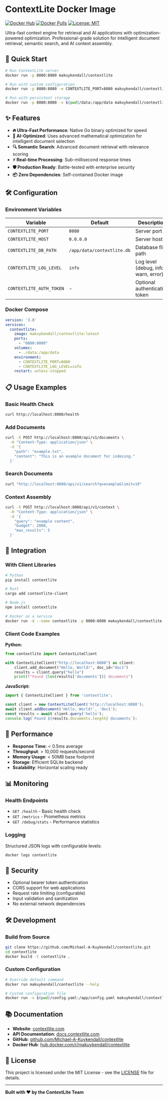 # ContextLite Docker Image

[![Docker Hub](https://img.shields.io/docker/v/makuykendall/contextlite?label=Docker%20Hub)](https://hub.docker.com/r/makuykendall/contextlite)
[![Docker Pulls](https://img.shields.io/docker/pulls/makuykendall/contextlite)](https://hub.docker.com/r/makuykendall/contextlite)
[![License: MIT](https://img.shields.io/badge/License-MIT-yellow.svg)](https://opensource.org/licenses/MIT)

Ultra-fast context engine for retrieval and AI applications with optimization-powered optimization. Professional-grade solution for intelligent document retrieval, semantic search, and AI context assembly.

## 🚀 Quick Start

```bash
# Run ContextLite server
docker run -p 8080:8080 makuykendall/contextlite

# Run with custom configuration
docker run -p 8080:8080 -e CONTEXTLITE_PORT=8080 makuykendall/contextlite

# Run with persistent storage
docker run -p 8080:8080 -v $(pwd)/data:/app/data makuykendall/contextlite
```

## ✨ Features

- **🔥 Ultra-Fast Performance**: Native Go binary optimized for speed
- **🧠 AI-Optimized**: Uses advanced mathematical optimization for intelligent document selection
- **🔍 Semantic Search**: Advanced document retrieval with relevance scoring
- **⚡ Real-time Processing**: Sub-millisecond response times
- **🛡️ Production Ready**: Battle-tested with enterprise security
- **📦 Zero Dependencies**: Self-contained Docker image

## 🛠️ Configuration

### Environment Variables

| Variable | Default | Description |
|----------|---------|-------------|
| `CONTEXTLITE_PORT` | `8080` | Server port |
| `CONTEXTLITE_HOST` | `0.0.0.0` | Server host |
| `CONTEXTLITE_DB_PATH` | `/app/data/contextlite.db` | Database file path |
| `CONTEXTLITE_LOG_LEVEL` | `info` | Log level (debug, info, warn, error) |
| `CONTEXTLITE_AUTH_TOKEN` | - | Optional authentication token |

### Docker Compose

```yaml
version: '3.8'
services:
  contextlite:
    image: makuykendall/contextlite:latest
    ports:
      - "8080:8080"
    volumes:
      - ./data:/app/data
    environment:
      - CONTEXTLITE_PORT=8080
      - CONTEXTLITE_LOG_LEVEL=info
    restart: unless-stopped
```

## 📋 Usage Examples

### Basic Health Check

```bash
curl http://localhost:8080/health
```

### Add Documents

```bash
curl -X POST http://localhost:8080/api/v1/documents \
  -H "Content-Type: application/json" \
  -d '{
    "path": "example.txt",
    "content": "This is an example document for indexing."
  }'
```

### Search Documents

```bash
curl "http://localhost:8080/api/v1/search?q=example&limit=10"
```

### Context Assembly

```bash
curl -X POST http://localhost:8080/api/v1/context \
  -H "Content-Type: application/json" \
  -d '{
    "query": "example content",
    "budget": 2000,
    "max_results": 5
  }'
```

## 🔗 Integration

### With Client Libraries

```bash
# Python
pip install contextlite

# Rust
cargo add contextlite-client

# Node.js
npm install contextlite

# Docker as a service
docker run -d --name contextlite -p 8080:8080 makuykendall/contextlite
```

### Client Code Examples

**Python:**
```python
from contextlite import ContextLiteClient

with ContextLiteClient("http://localhost:8080") as client:
    client.add_document("Hello, World!", doc_id="doc1")
    results = client.query("hello")
    print(f"Found {len(results['documents'])} documents")
```

**JavaScript:**
```javascript
import { ContextLiteClient } from 'contextlite';

const client = new ContextLiteClient('http://localhost:8080');
await client.addDocument('Hello, World!', 'doc1');
const results = await client.query('hello');
console.log(`Found ${results.documents.length} documents`);
```

## 🚀 Performance

- **Response Time**: < 0.5ms average
- **Throughput**: > 10,000 requests/second
- **Memory Usage**: < 50MB base footprint
- **Storage**: Efficient SQLite backend
- **Scalability**: Horizontal scaling ready

## 📊 Monitoring

### Health Endpoints

- `GET /health` - Basic health check
- `GET /metrics` - Prometheus metrics
- `GET /debug/stats` - Performance statistics

### Logging

Structured JSON logs with configurable levels:

```bash
docker logs contextlite
```

## 🔐 Security

- Optional bearer token authentication
- CORS support for web applications
- Request rate limiting (configurable)
- Input validation and sanitization
- No external network dependencies

## 🛠️ Development

### Build from Source

```bash
git clone https://github.com/Michael-A-Kuykendall/contextlite.git
cd contextlite
docker build -t contextlite .
```

### Custom Configuration

```bash
# Override default command
docker run makuykendall/contextlite --help

# Custom configuration file
docker run -v $(pwd)/config.yaml:/app/config.yaml makuykendall/contextlite --config /app/config.yaml
```

## 📚 Documentation

- **Website**: [contextlite.com](https://contextlite.com)
- **API Documentation**: [docs.contextlite.com](https://docs.contextlite.com)
- **GitHub**: [github.com/Michael-A-Kuykendall/contextlite](https://github.com/Michael-A-Kuykendall/contextlite)
- **Docker Hub**: [hub.docker.com/r/makuykendall/contextlite](https://hub.docker.com/r/makuykendall/contextlite)

## 📄 License

This project is licensed under the MIT License - see the [LICENSE](https://github.com/Michael-A-Kuykendall/contextlite/blob/main/LICENSE) file for details.

---

**Built with ❤️ by the ContextLite Team**
